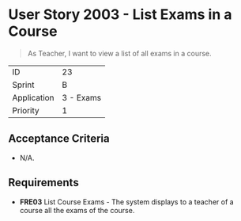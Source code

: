 # User Story 2003 - List Exams in a Course

> As Teacher, I want to view a list of all exams in a course.

|             |           |
| ----------- | --------- |
| ID          | 23        |
| Sprint      | B         |
| Application | 3 - Exams |
| Priority    | 1         |

## Acceptance Criteria

- N/A.

## Requirements

- **FRE03** List Course Exams - The system displays to a teacher of a course all the exams of the course.
